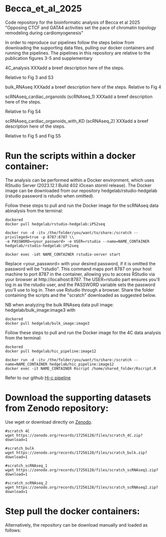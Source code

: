 # Becca_et_al_2025
Code repository for the bioinformatic analysis of Becca et al 2025 "Opposing CTCF and GATA4 activities set the pace of chromatin topology remodeling during cardiomyogenesis"

In order to reproduce our pipelines follow the steps below from downloading the supporting data files, pulling our docker containers and running the pipelines.
The pipelines in this repository are relative to the publication figures 3-5 and supplementary

4C_analysis
XXXadd a breef description here of the steps.

Relative to Fig 3 and S3

bulk_RNAseq
XXXadd a breef description here of the steps.
Relative to Fig 4

scRNAseq_cardiac_organoids (scRNAseq_1)
XXXadd a breef description here of the steps.

Relative to Fig S4

scRNAseq_cardiac_organoids_with_KD (scRNAseq_2)
XXXadd a breef description here of the steps.

Relative to Fig 5 and Fig S5

# Run the scripts within a docker container:

The analysis can be performed within a Docker environment, which uses RStudio Server (2023.12.1 Build 402 ìOcean stormî release). The Docker image can be downloaded from our repository hedgelab/rstudio-hedgelab (rstudio password is rstudio when omitted).

Follow these steps to pull and run the Docker image for the scRNAseq data abìnalysis from the terminal:


    dockered
    docker pull hedgelab/rstudio-hedgelab:iPS2seq

    docker run -d -itv /the/folder/you/want/to/share:/scratch --privileged=true -p 8787:8787 \\
    -e PASSWORD=<your_password> -e USER=rstudio --name=NAME_CONTAINER hedgelab/rstudio-hedgelab:iPS2seq

    docker exec -idt NAME_CONTAINER rstudio-server start


Replace <your_password> with your desired password, if it is omitted the password will be "rstudio". This command maps port 8787 on your host machine to port 8787 in the container, allowing you to access RStudio via your browser at http://localhost:8787. The USER=rstudio part ensures you'll log in as the rstudio user, and the PASSWORD variable sets the password you'll use to log in. Then use Rstudio through a browser.
Share the folder containing the scripts and the "scratch" downloaded as suggested below.

NB when analyzing the bulk RNAseq data pull image: hedgelab/bulk_image:image3 with 

    dockered
    docker pull hedgelab/bulk_image:image3

Follow these steps to pull and run the Docker image for the 4C data analysis from the terminal:


    dockered
    docker pull hedgelab/hic_pipeline:image12

    docker run -d -itv /the/folder/you/want/to/share:/scratch --name=NAME_CONTAINER hedgelab/hic_pipeline:image12
    docker exec -it NAME_CONTAINER Rscript /home/shared_folder/Rscript.R

Refer to our github [Hi-c pipeline](https://github.com/sara-bianchi/HiC_pipeline)


# Download the supporting datasets from Zenodo repository:
Use wget or download directly on [Zenodo](https://doi.org/10.5281/zenodo.17256128).

    #scratch 4C 
    wget https://zenodo.org/records/17256128/files/scratch_4C.zip?download=1

    #scratch_bulk
    wget https://zenodo.org/records/17256128/files/scratch_bulk.zip?download=1

    #scratch_scRNAseq_1
    wget https://zenodo.org/records/17256128/files/scratch_scRNAseq1.zip?download=1
    
    #scratch_scRNAseq_2
    wget https://zenodo.org/records/17256128/files/scratch_scRNAseq2.zip?download=1

# Step pull the docker containers:

Alternatively, the repository can be download manually and loaded as follows: 

